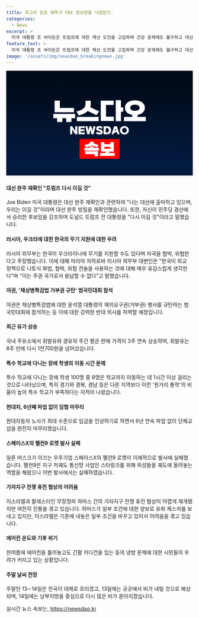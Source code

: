 ```yaml
---
title: 최고의 암호 해독가 FBI 첩보원을 낙점받다.
categories:
  - News
excerpt: >
  미국 대통령 조 바이든은 트럼프에 대한 재선 도전을 고집하며 건강 문제에도 불구하고 대선 완주를 선언했다. 러시아는 한국이 우크라이나에 무기를 지원하면 협박과 위협을 하고 있으며, 야당은 채상병특검법에 대한 규탄을 범국민대회에서 선언한다. 주유소 기름값 상승, 장애 학생의 원거리 통학 문제, 현대차의 임금 협상, 스페이스X의 로켓 발사 실패, 이스라엘과 팔레스타인의 휴전 협상 등 현재 뜨거운 이슈들이 있습니다.
feature_text: >
  미국 대통령 조 바이든은 트럼프에 대한 재선 도전을 고집하며 건강 문제에도 불구하고 대선 완주를 선언했다. 러시아는 한국이 우크라이나에 무기를 지원하면 협박과 위협을 하고 있으며, 야당은 채상병특검법에 대한 규탄을 범국민대회에서 선언한다. 주유소 기름값 상승, 장애 학생의 원거리 통학 문제, 현대차의 임금 협상, 스페이스X의 로켓 발사 실패, 이스라엘과 팔레스타인의 휴전 협상 등 현재 뜨거운 이슈들이 있습니다.
image: '/assets/img/newsdao_breakingnews.jpg'
---
```


<p><img src="/assets/img/newsdao_breakingnews.jpg" alt="flaretime 속보" /></p>

<h4>대선 완주 재확인 "트럼프 다시 이길 것"</h4>

<p>Joe Biden 미국 대통령은 대선 완주 재확인과 관련하여 "나는 대선에 출마하고 있으며, 우리는 이길 것"이라며 대선 완주 방침을 재확인했습니다. 또한, 자신이 민주당 경선에서 승리한 후보임을 강조하며 도널드 트럼프 전 대통령을 "다시 이길 것"이라고 말했습니다.</p>

<h4>러시아, 우크라에 대한 한국의 무기 지원에 대한 우려</h4>

<p>러시아 외무부는 한국이 우크라이나에 무기를 지원할 수도 있다며 자국을 협박, 위협한다고 주장했습니다. 이에 대해 마리야 자하로바 러시아 외무부 대변인은 "한국이 외교 정책으로 나토식 화법, 협박, 위협 전술을 사용하는 것에 대해 매우 유감스럽게 생각한다"며 "이는 주권 국가로서 용납할 수 없다"고 말했습니다.</p>

<h4>야권, '채상병특검법 거부권 규탄' 범국민대회 참석</h4>

<p>야권은 채상병특검법에 대한 윤석열 대통령의 재의요구권(거부권) 행사를 규탄하는 범국민대회에 참석하는 등 이에 대한 강력한 반대 의사를 피력할 예정입니다.</p>

<h4>최근 유가 상승</h4>

<p>국내 주유소에서 휘발유와 경유의 주간 평균 판매 가격이 3주 연속 상승하여, 휘발유는 8주 만에 다시 1천700원을 넘어섰습니다.</p>

<h4>특수 학교에 다니는 장애 학생의 이동 시간 문제</h4>

<p>특수 학교에 다니는 장애 학생 100명 중 8명은 학교까지 이동하는 데 1시간 이상 걸리는 것으로 나타났으며, 특히 경기와 경북, 경남 등은 다른 지역보다 이런 '원거리 통학'의 비율이 높아 특수 학교가 부족하다는 지적이 나왔습니다.</p>

<h4>현대차, 6년째 파업 없이 임협 마무리</h4>

<p>현대자동차 노사가 최대 수준으로 임금을 인상하기로 하면서 6년 연속 파업 없이 단체교섭을 완전히 마무리했습니다.</p>

<h4>스페이스X의 팰컨9 로켓 발사 실패</h4>

<p>일론 머스크가 이끄는 우주기업 스페이스X의 팰컨9 로켓이 이례적으로 발사에 실패했습니다. 팰컨9은 지구 저궤도 통신망 사업인 스타링크를 위해 위성들을 궤도에 올려놓는 역할을 해왔으나 이번 발사에서는 실패하였습니다.</p>

<h4>가자지구 전쟁 휴전 협상의 어려움</h4>

<p>이스라엘과 팔레스타인 무장정파 하마스 간의 가자지구 전쟁 휴전 협상이 어렵게 재개됐지만 여전히 진통을 겪고 있습니다. 하마스가 일부 조건에 대한 양보로 유화 제스처를 보내고 있지만, 이스라엘은 기존에 내놓은 일부 조건을 바꾸고 있어서 어려움을 겪고 있습니다.</p>

<h4>에어컨 온도와 기후 위기</h4>

<p>한여름에 에어컨을 틀어놓고도 긴팔 카디건을 입는 등의 냉방 문제에 대한 시민들의 우려가 커지고 있는 상황입니다.</p>

<h4>주말 날씨 전망</h4>

<p>주말인 13∼14일은 전국이 대체로 흐리겠고, 13일에는 곳곳에서 비가 내릴 것으로 예상되며, 14일에는 남부지방을 중심으로 다시 많은 비가 쏟아지겠습니다.</p>
실시간 뉴스 속보는, <a href="https://newsdao.kr" rel="dofollow">https://newsdao.kr</a>


